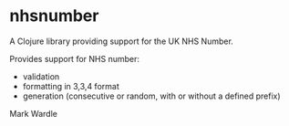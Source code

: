# nhsnumber

A Clojure library providing support for the UK NHS Number.

Provides support for NHS number:

- validation
- formatting in 3,3,4 format
- generation (consecutive or random, with or without a defined prefix)

Mark Wardle
